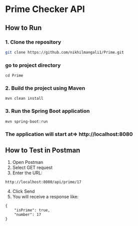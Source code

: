 # Prime Checker API

## How to Run

### 1. Clone the repository
```bash
git clone https://github.com/nikhilmangali1/Prime.git
```

### go to project directory
```
cd Prime
```

### 2. Build the project using Maven
```
mvn clean install
```

### 3. Run the Spring Boot application
```
mvn spring-boot:run
```

### The application will start at=> http://localhost:8080

## How to Test in Postman
1. Open Postman
2. Select GET request
3. Enter the URL:
```
http://localhost:8080/api/prime/17
```
4. Click Send
5. You will receive a response like:
```
{
    "isPrime": true,
    "number": 17
}
```
